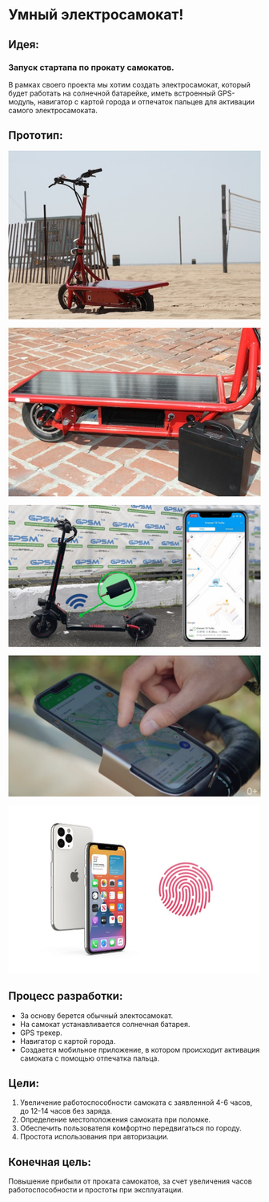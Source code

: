 # Умный электросамокат!

## Идея:

### Запуск стартапа по прокату самокатов.
В рамках своего проекта мы
хотим создать электросамокат, который будет работать на солнечной батарейке, иметь
встроенный GPS-модуль, навигатор с картой города и отпечаток пальцев для активации самого
электросамоката.

## Прототип:

![](scooter1.jpg)

![](scooter2.jpg)

![](scooterGps.jpg)

![](scooterNav.png)

![](Touch-ID.jpg)

## Процесс разработки:

* За основу берется обычный электосамокат.
* На самокат устанавливается солнечная батарея.
* GPS трекер.
* Навигатор с картой города.
* Создается мобильное приложение, в котором происходит активация самоката с помощью отпечатка пальца.

## Цели:

1. Увеличение работоспособности самоката с заявленной 4-6 часов, до 12-14 часов без заряда.
2. Определение местоположения самоката при поломке.
3. Обеспечить пользователя комфортно передвигаться по городу.
4. Простота использования при авторизации.

## Конечная цель:

Повышение прибыли от проката самокатов, за счет увеличения часов работоспособности и простоты при эксплуатации.




